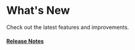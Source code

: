 # What's New

Check out the latest features and improvements.

#### [Release Notes](https://github.com/hypernym-studio/bundler/releases)
